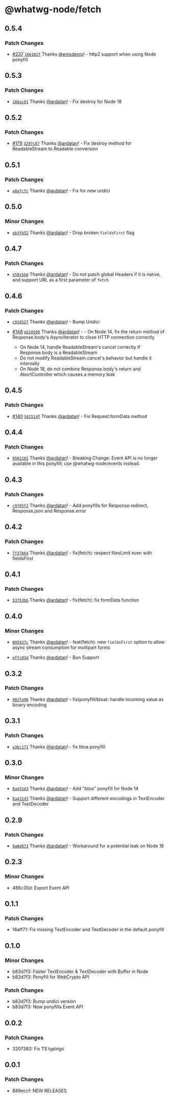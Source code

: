 # @whatwg-node/fetch

## 0.5.4

### Patch Changes

- [#237](https://github.com/ardatan/whatwg-node/pull/237) [`166102f`](https://github.com/ardatan/whatwg-node/commit/166102f6ff52d2197ab7f78c63392b95ebca259c) Thanks [@enisdenjo](https://github.com/enisdenjo)! - http2 support when using Node ponyfill

## 0.5.3

### Patch Changes

- [`188ac01`](https://github.com/ardatan/whatwg-node/commit/188ac01dab264ed483dbc3b897e6958b49085922) Thanks [@ardatan](https://github.com/ardatan)! - Fix destroy for Node 18

## 0.5.2

### Patch Changes

- [#179](https://github.com/ardatan/whatwg-node/pull/179) [`3297c87`](https://github.com/ardatan/whatwg-node/commit/3297c87409c3bcf8700dd447d603da657acbd821) Thanks [@ardatan](https://github.com/ardatan)! - Fix destroy method for ReadableStream to Readable conversion

## 0.5.1

### Patch Changes

- [`a8a7cfc`](https://github.com/ardatan/whatwg-node/commit/a8a7cfcbb98c5ca8fff3b4a6d8638e9208690b61) Thanks [@ardatan](https://github.com/ardatan)! - Fix for new undici

## 0.5.0

### Minor Changes

- [`ab5fb52`](https://github.com/ardatan/whatwg-node/commit/ab5fb524753bc7a210b1aaf2e1580566907d4713) Thanks [@ardatan](https://github.com/ardatan)! - Drop broken `fieldsFirst` flag

## 0.4.7

### Patch Changes

- [`e59cbb6`](https://github.com/ardatan/whatwg-node/commit/e59cbb667dfcbdd9c0cf609fd56dbd904ac85cbd) Thanks [@ardatan](https://github.com/ardatan)! - Do not patch global Headers if it is native, and support URL as a first parameter of `fetch`

## 0.4.6

### Patch Changes

- [`c918527`](https://github.com/ardatan/whatwg-node/commit/c918527f15eb6096656376648dccdbc8d6898395) Thanks [@ardatan](https://github.com/ardatan)! - Bump Undici

- [#148](https://github.com/ardatan/whatwg-node/pull/148) [`eb10500`](https://github.com/ardatan/whatwg-node/commit/eb105005fd01bd227eff8d52c22b39ea1a8c6700) Thanks [@ardatan](https://github.com/ardatan)! - - On Node 14, fix the return method of Response.body's AsyncIterator to close HTTP connection correctly
  - On Node 14, handle ReadableStream's cancel correctly if Response.body is a ReadableStream
  - Do not modify ReadableStream.cancel's behavior but handle it internally
  - On Node 18, do not combine Response.body's return and AbortController which causes a memory leak

## 0.4.5

### Patch Changes

- [#140](https://github.com/ardatan/whatwg-node/pull/140) [`5d151df`](https://github.com/ardatan/whatwg-node/commit/5d151df8c59329a470b8ffa6e3547aae72a7e55b) Thanks [@ardatan](https://github.com/ardatan)! - Fix Request.formData method

## 0.4.4

### Patch Changes

- [`9502102`](https://github.com/ardatan/whatwg-node/commit/9502102b265945b37ee38b276ec1533fae0f308f) Thanks [@ardatan](https://github.com/ardatan)! - Breaking Change: Event API is no longer available in this ponyfill; use @whatwg-node/events instead.

## 0.4.3

### Patch Changes

- [`c9f05f2`](https://github.com/ardatan/whatwg-node/commit/c9f05f21fb96f63bc22359e3b7981cb9b3b727b5) Thanks [@ardatan](https://github.com/ardatan)! - Add ponyfills for Response.redirect, Response.json and Response.error

## 0.4.2

### Patch Changes

- [`7f37b6d`](https://github.com/ardatan/whatwg-node/commit/7f37b6dbeb76cfa54e0ed8672812bf016c1df4fa) Thanks [@ardatan](https://github.com/ardatan)! - fix(fetch): respect filesLimit even with fieldsFirst

## 0.4.1

### Patch Changes

- [`53753bb`](https://github.com/ardatan/whatwg-node/commit/53753bb5dd83fbc1e7253784b02f2b1f2e02fdb9) Thanks [@ardatan](https://github.com/ardatan)! - fix(fetch): fix formData function

## 0.4.0

### Minor Changes

- [`005937c`](https://github.com/ardatan/whatwg-node/commit/005937c72749dfa3914c8b6193a88c772a522275) Thanks [@ardatan](https://github.com/ardatan)! - feat(fetch): new `fieldsFirst` option to allow async stream consumption for multipart forms

- [`effc03d`](https://github.com/ardatan/whatwg-node/commit/effc03d58793328595183ac7cd5c9abab95dec17) Thanks [@ardatan](https://github.com/ardatan)! - Bun Support

## 0.3.2

### Patch Changes

- [`982fa96`](https://github.com/ardatan/whatwg-node/commit/982fa96b09af404a21154098499202bfd29c2054) Thanks [@ardatan](https://github.com/ardatan)! - fix(ponyfill/btoa): handle incoming value as binary encoding

## 0.3.1

### Patch Changes

- [`a3bc171`](https://github.com/ardatan/whatwg-node/commit/a3bc17120fbdf641e4363d08ba79955005f5b3d6) Thanks [@ardatan](https://github.com/ardatan)! - fix btoa ponyfill

## 0.3.0

### Minor Changes

- [`8a431d3`](https://github.com/ardatan/whatwg-node/commit/8a431d309271c0d1ff7248ec26afe293ccc01bf6) Thanks [@ardatan](https://github.com/ardatan)! - Add "btoa" ponyfill for Node 14

* [`8a431d3`](https://github.com/ardatan/whatwg-node/commit/8a431d309271c0d1ff7248ec26afe293ccc01bf6) Thanks [@ardatan](https://github.com/ardatan)! - Support different encodings in TextEncoder and TextDecoder

## 0.2.9

### Patch Changes

- [`9a8d873`](https://github.com/ardatan/whatwg-node/commit/9a8d8731ff07ea585b1e561718584fbe5edeb963) Thanks [@ardatan](https://github.com/ardatan)! - Workaround for a potential leak on Node 18

## 0.2.3

### Minor Changes

- 486c35d: Export Event API

## 0.1.1

### Patch Changes

- 16aff71: Fix missing TextEncoder and TextDecoder in the default ponyfill

## 0.1.0

### Minor Changes

- b83d7f3: Faster TextEncoder & TextDecoder with Buffer in Node
- b83d7f3: Ponyfill for WebCrypto API

### Patch Changes

- b83d7f3: Bump undici version
- b83d7f3: Now ponyfills Event API

## 0.0.2

### Patch Changes

- 3207383: Fix TS typings

## 0.0.1

### Patch Changes

- 889eccf: NEW RELEASES
